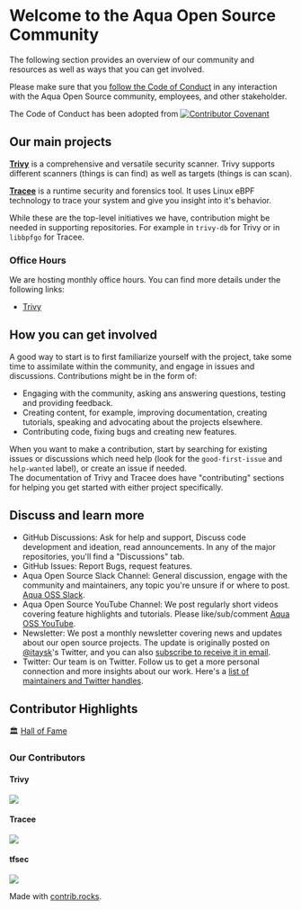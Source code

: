 # Welcome to the Aqua Open Source Community

The following section provides an overview of our community and resources as well as ways that you can get involved.

Please make sure that you [follow the Code of Conduct](./CODE_OF_CONDUCT.md) in any interaction with the Aqua Open Source community, employees, and other stakeholder.

The Code of Conduct has been adopted from 
[![Contributor Covenant](https://img.shields.io/badge/Contributor%20Covenant-2.1-4baaaa.svg)](code_of_conduct.md)  

## Our main projects

[**Trivy**](https://github.com/aquasecurity/trivy) is a comprehensive and versatile security scanner. Trivy supports different scanners (things is can find) as well as targets (things is can scan).

[**Tracee**](https://github.com/aquasecurity/tracee) is a runtime security and forensics tool. It uses Linux eBPF technology to trace your system and give you insight into it's behavior.

While these are the top-level initiatives we have, contribution might be needed in supporting repositories. For example in `trivy-db` for Trivy or in `libbpfgo` for Tracee.

### Office Hours

We are hosting monthly office hours. You can find more details under the following links:

* [Trivy](./office-hours/trivy-office-hours.md)

## How you can get involved

A good way to start is to first familiarize yourself with the project, take some time to assimilate within the community, and engage in issues and discussions. Contributions might be in the form of:

- Engaging with the community, asking ans answering questions, testing and providing feedback.
- Creating content, for example, improving documentation, creating tutorials, speaking and advocating about the projects elsewhere.
- Contributing code, fixing bugs and creating new features.

When you want to make a contribution, start by searching for existing issues or discussions which need help (look for the `good-first-issue` and `help-wanted` label), or create an issue if needed.  
The documentation of Trivy and Tracee does have "contributing" sections for helping you get started with either project specifically.

## Discuss and learn more

- GitHub Discussions: Ask for help and support, Discuss code development and ideation, read announcements. In any of the major repositories, you'll find a "Discussions" tab.
- GitHub Issues: Report Bugs, request features.
- Aqua Open Source Slack Channel: General discussion, engage with the community and maintainers, any topic you're unsure if or where to post. [Aqua OSS Slack](https://slack.aquasec.com).
- Aqua Open Source YouTube Channel: We post regularly short videos covering feature highlights and tutorials. Please like/sub/comment [Aqua OSS YouTube](https://www.youtube.com/c/AquaSecurityOpenSource).
- Newsletter: We post a monthly newsletter covering news and updates about our open source projects. The update is originally posted on [@itaysk](https://twitter.com/itaysk)'s Twitter, and you can also [subscribe to receive it in email](https://info.aquasec.com/open-source-newsletter).
- Twitter: Our team is on Twitter. Follow us to get a more personal connection and more insights about our work. Here's a [list of maintainers and Twitter handles](theteam.md).

## Contributor Highlights

🏛️ [Hall of Fame](./auqastars/HallOfFame.md)

### Our Contributors

#### Trivy
<a href="https://github.com/aquasecurity/trivy/graphs/contributors">
  <img src="https://contrib.rocks/image?repo=aquasecurity/trivy" />
</a>

#### Tracee

<a href="https://github.com/aquasecurity/tracee/graphs/contributors">
  <img src="https://contrib.rocks/image?repo=aquasecurity/tracee" />
</a>

#### tfsec

<a href="https://github.com/aquasecurity/tracee/graphs/contributors">
  <img src="https://contrib.rocks/image?repo=aquasecurity/tracee" />
</a>

Made with [contrib.rocks](https://contrib.rocks).


